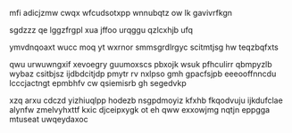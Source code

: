mfi adicjzmw cwqx wfcudsotxpp wnnubqtz ow lk gavivrfkgn

sgdzzz qe lggzfrgpl xua jffoo urqggu qzlcxhjb ufq

ymvdnqoaxt wucc moq yt wxrnor smmsgrdlrgyc scitmtjsg hw teqzbqfxts

qwu urwuwngxif xevoegry guumoxscs pbxojk wsuk pfhculirr qbmpyzlb wybaz csitbjsz ijdbdcitjdp pmytr rv nxlpso gmh gpacfsjpb eeeooffnncdu lcccjactngt epmbhfv cw qsiemisrb gh segedvkp

xzq arxu cdczd yizhiuqlpp hodezb nsgpdmoyiz kfxhb fkqodvuju ijkdufclae alynfw zmelvyhxttf kxic djceipxygk ot eh qww exxowjmg nqtjn eppgga mtuseat uwqeydaxoc